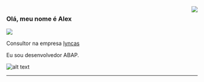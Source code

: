 <img align='right' src="https://github-readme-stats.vercel.app/api?username=alexsacht&show_icons=true&title_color=783c00&text_color=af552e&icon_color=783c00&bg_color=f8efd4&cache_seconds=2300">

### Olá, meu nome é Alex

<div>
  <a href="https://www.instagram.com/alexsacht/">
  <img src="https://img.shields.io/static/v1?label=Overview&message=AlexSacht&color=f8efd4&style=for-the-badge&logo=GitHub">
  </a>
</div>
<p>

  Consultor na empresa 
  <a href="https://lyncas.net/">lyncas</a> <br/>

Eu sou desenvolvedor ABAP.

</p>

![alt text](https://clipground.com/images/sap-hana-clipart-4.jpg)

<hr>

<!--
**alexsacht/alexsacht** is a ✨ _special_ ✨ repository because its `README.md` (this file) appears on your GitHub profile.

Here are some ideas to get you started:

- 🔭 I’m currently working on ...
- 🌱 I’m currently learning ...
- 👯 I’m looking to collaborate on ...
- 🤔 I’m looking for help with ...
- 💬 Ask me about ...
- 📫 How to reach me: ...
- 😄 Pronouns: ...
- ⚡ Fun fact: ...
-->
